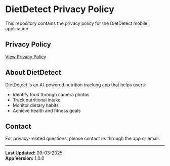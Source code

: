 # DietDetect Privacy Policy

This repository contains the privacy policy for the DietDetect mobile application.

## Privacy Policy

[View Privacy Policy](PRIVACY_POLICY.md)

## About DietDetect

DietDetect is an AI-powered nutrition tracking app that helps users:
- Identify food through camera photos
- Track nutritional intake
- Monitor dietary habits
- Achieve health and fitness goals

## Contact

For privacy-related questions, please contact us through the app or email.

---

**Last Updated:** 09-03-2025  
**App Version:** 1.0.0
